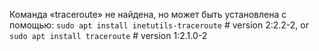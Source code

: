 Команда «traceroute» не найдена, но может быть установлена с помощью:
`sudo apt install inetutils-traceroute`  # version 2:2.2-2, or
`sudo apt install traceroute`            # version 1:2.1.0-2